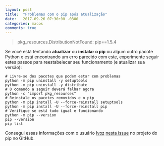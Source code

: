 ```yaml
---
layout: post
title:  "Problemas com o pip após atualização"
date:   2017-09-26 07:30:00 -0300
categories: macos
comments: true
---
```

> pkg_resources.DistributionNotFound: pip==1.5.4

Se você está tentando **atualizar** ou **instalar o pip** ou algum outro pacote Python e está encontrando um erro parecido com este, experimente seguir estes passos para reestabelecer seu funcionamento (e atualizar sua versão):

    # Livre-se dos pacotes que podem estar com problemas 
    python -m pip uninstall -y setuptools
    python -m pip uninstall -y distribute
    # O comando a seguir deverá falhar agora
    python -c "import pkg_resources"
    # Reinstale os pacotes removidos e o pip
    python -m pip install -U --force-reinstall setuptools
    python -m pip install -U --force-reinstall pip
    # Verifique se está tudo igual e funcionando
    python -m pip --version
    pip --version
    pip list

Consegui essas informações com o usuário [Ivoz](https://github.com/Ivoz) [nesta issue](https://github.com/pypa/pip/issues/1800) no projeto do pip no GitHub.
